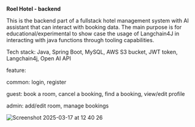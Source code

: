 **Roel Hotel - backend**

This is the backend part of a fullstack hotel management system with AI assistant that can interact with booking data. The main purpose is for educational/experimental to show case the usage of Langchain4J in interacting with java functions through tooling capabilities.

Tech stack: Java, Spring Boot, MySQL, AWS S3 bucket, JWT token, Langchain4j, Open AI API

feature: 

common: login, register

guest: book a room, cancel a booking, find a booking, view/edit profile

admin: add/edit room, manage bookings 

![Screenshot 2025-03-17 at 12 40 26](https://github.com/user-attachments/assets/050f43b8-cda3-437b-9f41-0e53dfe9814c)

